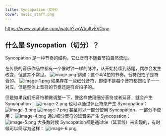 ```yaml
---
title: Syncopation（切分）
cover: music_staff.png
---
```

<https://www.youtube.com/watch?v=WbultyEVOqw>

## 什么是 Syncopation（切分）？

Syncopation 是一种节奏的结构，它让音符不随着节拍自然流动。

在传统的音乐作品中都有一个像时钟一样的脉冲，从开始持续到结尾，偶尔会发生改变，但这并不常见。
![image.png](/images/Pub_Note_Syncopation/image.png)
例如：这个4/4拍的节奏，音符跟拍子是符合的。
![image-1.png](/images/Pub_Note_Syncopation/image-1.png)
如果存在一些细分音符，即便不是每个音符都跟拍子一一对应，但是整体上音符的节奏还是符合拍子的。

但是如果我们把音符稍微调整一下，像这样使用细分音符或者延音，就会产生 Syncopation：
![image-2.png](/images/Pub_Note_Syncopation/image-2.png)
也可以通过休止符来产生 Syncopation：
![image-3.png](/images/Pub_Note_Syncopation/image-3.png)
![image-7.png](/images/Pub_Note_Syncopation/image-7.png)
甚至可以一部分使用 Syncopation，一部分不使用：
![image-4.png](/images/Pub_Note_Syncopation/image-4.png)
通过细分音符的延音来产生 Syncopation：
![image-5.png](/images/Pub_Note_Syncopation/image-5.png)
大多数时候 Syncopation都是通过tie（延音线）来实现的，有时候可以简写为这样：
![image-6.png](/images/Pub_Note_Syncopation/image-6.png)
